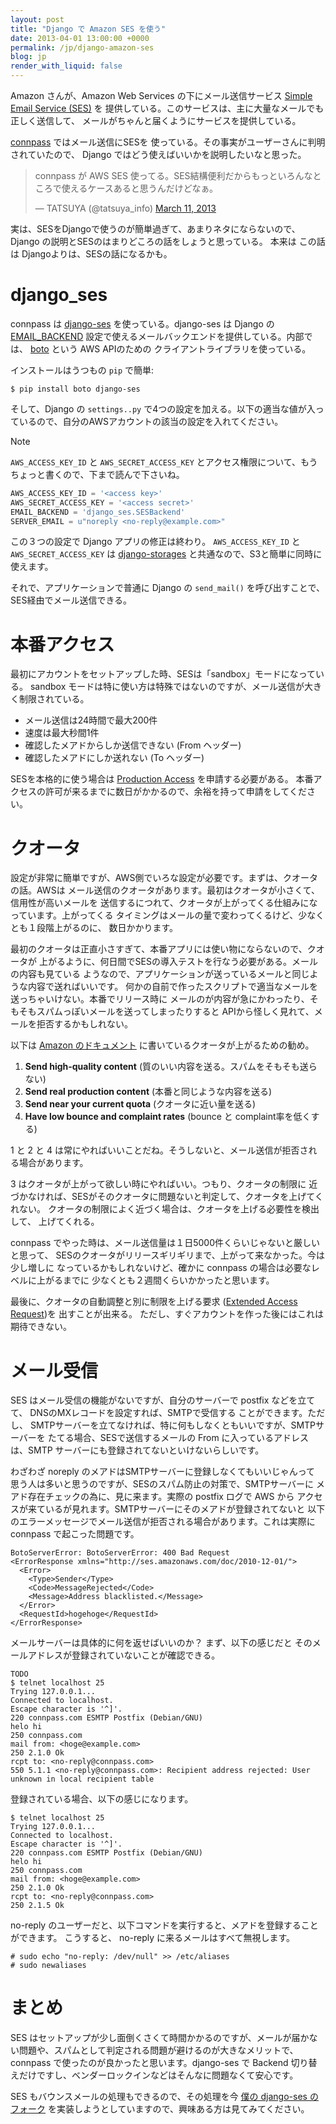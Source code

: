 ```yaml
---
layout: post
title: "Django で Amazon SES を使う"
date: 2013-04-01 13:00:00 +0000
permalink: /jp/django-amazon-ses
blog: jp
render_with_liquid: false
---
```


Amazon さんが、Amazon Web Services の下にメール送信サービス [Simple Email Service
(SES)](http://aws.amazon.com/jp/ses/) を
提供している。このサービスは、主に大量なメールでも正しく送信して、
メールがちゃんと届くようにサービスを提供している。

[connpass](http://connpass.com/) ではメール送信にSESを
使っている。その事実がユーザーさんに判明されていたので、
Django ではどう使えばいいかを説明したいなと思った。

<blockquote class="twitter-tweet" data-partner="tweetdeck"><p>connpass が AWS SES 使ってる。SES結構便利だからもっといろんなところで使えるケースあると思うんだけどなぁ。</p>&mdash; TATSUYA (@tatsuya_info) <a href="https://twitter.com/tatsuya_info/status/311118030593720320">March 11, 2013</a></blockquote>

実は、SESをDjangoで使うのが簡単過ぎて、あまりネタにならないので、 Django の説明とSESのはまりどころの話をしょうと思っている。
本来は この話は Djangoよりは、SESの話になるかも。

# django_ses

connpass は [django-ses](https://github.com/hmarr/django_ses/)
を使っている。django-ses は Django の
[EMAIL_BACKEND](https://docs.djangoproject.com/en/1.5/ref/settings/#email-backend)
設定で使えるメールバックエンドを提供している。内部では、
[boto](http://docs.pythonboto.org/en/latest/) という AWS APIのための
クライアントライブラリを使っている。

インストールはうつもの `pip` で簡単:

    $ pip install boto django-ses

そして、Django の `settings..py`
で4つの設定を加える。以下の適当な値が入っているので、自分のAWSアカウントの該当の設定を入れてください。

<div class="note">

<div class="title">

Note

</div>

`AWS_ACCESS_KEY_ID` と `AWS_SECRET_ACCESS_KEY`
とアクセス権限について、もうちょっと書くので、下まで読んで下さいね。

</div>

```python
AWS_ACCESS_KEY_ID = '<access key>'
AWS_SECRET_ACCESS_KEY = '<access secret>'
EMAIL_BACKEND = 'django_ses.SESBackend'
SERVER_EMAIL = u"noreply <no-reply@example.com>"
```

この３つの設定で Django アプリの修正は終わり。 `AWS_ACCESS_KEY_ID` と
`AWS_SECRET_ACCESS_KEY` は
[django-storages](http://django-storages.readthedocs.org/en/latest/)
と共通なので、S3と簡単に同時に使えます。

それで、アプリケーションで普通に Django の `send_mail()` を呼び出すことで、SES経由でメール送信できる。

# 本番アクセス

最初にアカウントをセットアップした時、SESは「sandbox」モードになっている。 sandbox
モードは特に使い方は特殊ではないのですが、メール送信が大きく制限されている。

- メール送信は24時間で最大200件
- 速度は最大秒間1件
- 確認したメアドからしか送信できない (From ヘッダー)
- 確認したメアドにしか送れない (To ヘッダー)

SESを本格的に使う場合は [Production
Access](http://docs.aws.amazon.com/ses/latest/DeveloperGuide/request-production-access.html)
を申請する必要がある。 本番アクセスの許可が来るまでに数日がかかるので、余裕を持って申請をしてください。

# クオータ

設定が非常に簡単ですが、AWS側でいろな設定が必要です。まずは、クオータの話。AWSは
メール送信のクオータがあります。最初はクオータが小さくて、信用性が高いメールを
送信するにつれて、クオータが上がってくる仕組みになっています。上がってくる
タイミングはメールの量で変わってくるけど、少なくとも１段階上がるのに、
数日かかります。

最初のクオータは正直小さすぎて、本番アプリには使い物にならないので、クオータが
上がるように、何日間でSESの導入テストを行なう必要がある。メールの内容も見ている
ようなので、アプリケーションが送っているメールと同じような内容で送ればいいです。
何かの自前で作ったスクリプトで適当なメールを送っちゃいけない。本番でリリース時に
メールのが内容が急にかわったり、そもそもスパムっぽいメールを送ってしまったりすると APIから怪しく見れて、メールを拒否するかもしれない。

以下は [Amazon
のドキュメント](http://docs.aws.amazon.com/ses/latest/DeveloperGuide/increase-sending-limits.html)
に書いているクオータが上がるための勧め。

1.  **Send high-quality content** (質のいい内容を送る。スパムをそもそも送らない)
2.  **Send real production content** (本番と同じような内容を送る)
3.  **Send near your current quota** (クオータに近い量を送る)
4.  **Have low bounce and complaint rates** (bounce と complaint率を低くする)

1 と 2 と 4 は常にやればいいことだね。そうしないと、メール送信が拒否される場合があります。

3 はクオータが上がって欲しい時にやればいい。つもり、クオータの制限に
近づかなければ、SESがそのクオータに問題ないと判定して、クオータを上げてくれない。
クオータの制限によく近づく場合は、クオータを上げる必要性を検出して、 上げてくれる。

connpass でやった時は、メール送信量は１日5000件くらいじゃないと厳しいと思って、
SESのクオータがリリースギリギリまで、上がって来なかった。今は少し増しに
なっているかもしれないけど、確かに connpass の場合は必要なレベルに上がるまでに 少なくとも２週間くらいかかったと思います。

最後に、クオータの自動調整と別に制限を上げる要求 ([Extended Access
Request](http://docs.aws.amazon.com/ses/latest/DeveloperGuide/submit-extended-access-request.html))を
出すことが出来る。 ただし、すぐアカウントを作った後にはこれは期待できない。

# メール受信

SES はメール受信の機能がないですが、自分のサーバーで postfix などを立てて、 DNSのMXレコードを設定すれば、SMTPで受信する
ことができます。ただし、 SMTPサーバーを立てなければ、特に何もしなくともいいですが、SMTPサーバーを
たてる場合、SESで送信するメールの From に入っているアドレスは、SMTP
サーバーにも登録されてないといけないらしいです。

わざわざ noreply のメアドはSMTPサーバーに登録しなくてもいいじゃんって
思う人は多いと思うのですが、SESのスパム防止の対策で、SMTPサーバーに
メアド存在チェックの為に、見に来ます。実際の postfix ログで AWS から
アクセスが来ているが見れます。SMTPサーバーにそのメアドが登録されてないと
以下のエラーメッセージでメール送信が拒否される場合があります。これは実際に connpass で起こった問題です。

    BotoServerError: BotoServerError: 400 Bad Request
    <ErrorResponse xmlns="http://ses.amazonaws.com/doc/2010-12-01/">
      <Error>
        <Type>Sender</Type>
        <Code>MessageRejected</Code>
        <Message>Address blacklisted.</Message>
      </Error>
      <RequestId>hogehoge</RequestId>
    </ErrorResponse>

メールサーバーは具体的に何を返せばいいのか？ まず、以下の感じだと そのメールアドレスが登録されていないことが確認できる。

    TODO
    $ telnet localhost 25
    Trying 127.0.0.1...
    Connected to localhost.
    Escape character is '^]'.
    220 connpass.com ESMTP Postfix (Debian/GNU)
    helo hi
    250 connpass.com
    mail from: <hoge@example.com>
    250 2.1.0 Ok
    rcpt to: <no-reply@connpass.com>
    550 5.1.1 <no-reply@connpass.com>: Recipient address rejected: User unknown in local recipient table

登録されている場合、以下の感じになります。

    $ telnet localhost 25
    Trying 127.0.0.1...
    Connected to localhost.
    Escape character is '^]'.
    220 connpass.com ESMTP Postfix (Debian/GNU)
    helo hi
    250 connpass.com
    mail from: <hoge@example.com>
    250 2.1.0 Ok
    rcpt to: <no-reply@connpass.com>
    250 2.1.5 Ok

no-reply のユーザーだと、以下コマンドを実行すると、メアドを登録することができます。 こうすると、 no-reply
に来るメールはすべて無視します。

    # sudo echo "no-reply: /dev/null" >> /etc/aliases
    # sudo newaliases

# まとめ

SES
はセットアップが少し面倒くさくて時間かかるのですが、メールが届かない問題や、スパムとして判定される問題が避けるのが大きなメリットで、connpass
で使ったのが良かったと思います。django-ses で Backend
切り替えだけですし、ベンダーロックインなどはそんなに問題なくて安心です。

SES もバウンスメールの処理もできるので、その処理を今 [僕の django-ses
のフォーク](https://github.com/IanLewis/django-ses/compare/master...bounce_notifications)
を実装しようとしていますので、興味ある方は見てみてください。
